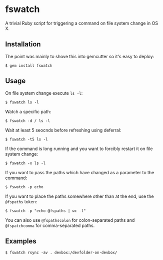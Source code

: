 # fswatch
A trivial Ruby script for triggering a command on file system change in OS X.

## Installation

The point was mainly to shove this into gemcutter so it's easy to deploy:

	$ gem install fswatch

## Usage

On file system change execute `ls -l`:

    $ fswatch ls -l

Watch a specific path:

	$ fswatch -d / ls -l

Wait at least 5 seocnds before refreshing using deferral:

	$ fswatch -t5 ls -l

If the command is long running and you want to forcibly restart it on file system change:

	$ fswatch -x ls -l

If you want to pass the paths which have changed as a parameter to the command:

	$ fswatch -p echo

If you want to place the paths somewhere other than at the end, use the `@fspaths` token:

	$ fswatch -p "echo @fspaths | wc -l"

You can also use `@fspathscolon` for colon-separated paths and `@fspatchcomma` for comma-separated paths.

## Examples

	$ fswatch rsync -av . devbox:/devfolder-on-devbox/